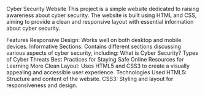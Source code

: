 Cyber Security Website
This project is a simple website dedicated to raising awareness about cyber security. The website is built using HTML and CSS, aiming to provide a clean and responsive layout with essential information about cyber security.

Features
Responsive Design: Works well on both desktop and mobile devices.
Informative Sections: Contains different sections discussing various aspects of cyber security, including:
What is Cyber Security?
Types of Cyber Threats
Best Practices for Staying Safe Online
Resources for Learning More
Clean Layout: Uses HTML5 and CSS3 to create a visually appealing and accessible user experience.
Technologies Used
HTML5: Structure and content of the website.
CSS3: Styling and layout for responsiveness and design.
